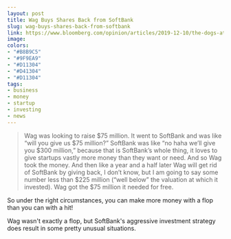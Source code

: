 ```yaml
---
layout: post
title: Wag Buys Shares Back from SoftBank
slug: wag-buys-shares-back-from-softbank
link: https://www.bloomberg.com/opinion/articles/2019-12-10/the-dogs-ate-softbank-s-money
image:
colors:
- "#B8B9C5"
- "#9F9EA9"
- "#D11304"
- "#D41304"
- "#D11304"
tags:
- business
- money
- startup
- investing
- news
---
```


> Wag was looking to raise $75 million. It went to SoftBank and was like “will you give us $75 million?” SoftBank was like “no haha we’ll give you $300 million,” because that is SoftBank’s whole thing, it loves to give startups vastly more money than they want or need. And so Wag took the money. And then like a year and a half later Wag will get rid of SoftBank by giving back, I don’t know, but I am going to say some number less than $225 million (“well below” the valuation at which it invested). Wag got the $75 million it needed for free.

So under the right circumstances, you can make more money with a flop than you can with a hit!

Wag wasn't exactly a flop, but SoftBank's aggressive investment strategy does result in some pretty unusual situations.
